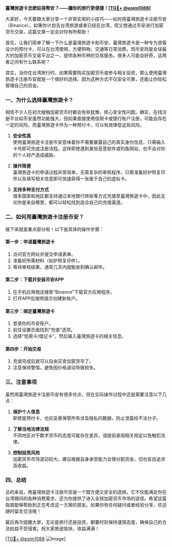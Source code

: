 **臺灣旅遊卡怎麽註冊幣安？——讓你的旅行更便捷！[[TG💪+ @esim1088](https://t.me/s/esim1088)]**

大家好，今天要跟大家分享一个非常实用的小技巧——如何用臺灣旅遊卡注册币安（Binance）。如果你计划去台湾旅游或者已经在台湾，但又想通过币安进行加密货币交易，这篇文章一定会对你有所帮助！

首先，让我们简单了解一下什么是臺灣旅遊卡和币安。臺灣旅遊卡是一种专为游客设计的预付卡，可以在台湾使用，方便购物、交通等日常消费。而币安则是全球最大的加密货币交易平台之一，提供各种币种的交易服务。很多人可能会好奇，这两者之间有什么联系呢？

其实，当你在台湾旅行时，如果需要购买加密货币或参与相关投资，那么使用臺灣旅遊卡注册币安就是一个很好的选择。因为这种方式不仅安全可靠，还能让你轻松管理自己的资金。

### 一、为什么选择臺灣旅遊卡？

相信不少人在初次接触加密货币时都会有些犹豫，担心安全性问题。确实，在线注册平台如币安虽然功能强大，但如果直接使用信用卡或银行账户注册，可能会存在一定的风险。而臺灣旅遊卡作为一种预付卡，可以有效降低这些风险。

1. **安全性高**  
   使用臺灣旅遊卡注册币安意味着你不需要暴露自己的真实身份信息，只需输入卡号即可完成注册流程。这样即使遇到某些恶意软件或钓鱼网站，也不会对你的个人财产造成威胁。

2. **操作简便**  
   臺灣旅遊卡的申请过程非常简单，无需复杂的审核程序，只需准备好护照复印件以及填写相关信息即可快速获得一张属于自己的虚拟卡。

3. **支持多种支付方式**  
   很多国家和地区都支持通过本地银行转账等方式充值至臺灣旅遊卡中，因此无论你是来自哪里，都可以轻松找到适合自己的充值渠道。

### 二、如何用臺灣旅遊卡注册币安？

接下来就是重点部分啦！以下是具体的操作步骤：

#### 第一步：申请臺灣旅遊卡
1. 访问官方网址并提交申请表单。
2. 准备好所需材料（如护照复印件）。
3. 等待审核结果，通常几天内就能收到确认邮件。

#### 第二步：下载并安装币安APP
1. 在手机应用商店搜索“Binance”下载官方应用程序。
2. 打开APP后按照提示创建新账户。

#### 第三步：绑定臺灣旅遊卡
1. 登录你的币安账户。
2. 前往设置页面找到“充值”选项。
3. 选择“信用卡/借记卡”，然后输入臺灣旅遊卡的相关信息。

#### 第四步：开始交易
1. 充值完成后就可以自由买卖加密货币了。
2. 注意保持警惕，避免因价格波动导致损失。

### 三、注意事项

虽然用臺灣旅遊卡注册币安有很多优点，但在实际操作过程中还是需要注意以下几点：

1. **保护个人信息**  
   即使是预付卡，也应妥善保管所有涉及隐私的数据，防止泄露给不法分子。

2. **了解当地法律法规**  
   不同地区对于数字货币的态度可能存在差异，请提前查阅相关规定以免触犯法律。

3. **控制投资风险**  
   加密货币市场波动较大，建议根据自身承受能力合理分配资金，切勿盲目追求高收益。

### 四、总结

总的来说，用臺灣旅遊卡注册币安是一个既方便又安全的选择。它不仅能满足你在台湾期间的各种消费需求，还为你提供了进入全球加密货币市场的途径。希望这篇指南能够帮助到正在考虑这一方案的朋友。如果你有任何疑问或者经验分享，欢迎随时留言交流哦！

最后再次提醒大家，无论是旅行还是投资，都要时刻保持谨慎态度，确保自己的合法权益不受侵害。祝大家旅途愉快，收益满满！

[[TG💪+ @esim1088](https://t.me/s/esim1088) ![Image](https://i.postimg.cc/4NQfJmqS/Snipaste-2025-05-13-00-14-12.png)]